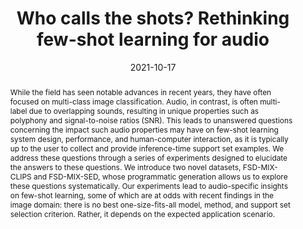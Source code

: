 ---
layout: default-publication
title: "Who calls the shots? Rethinking few-shot learning for audio"
collection: publications
permalink: /publications/2021-10-17-wang2021who
abstract: "While the field has seen notable advances in recent years, they have often focused on multi-class image classification. Audio, in contrast, is often multi-label due to overlapping sounds, resulting in unique properties such as polyphony and signal-to-noise ratios (SNR). This leads to unanswered questions concerning the impact such audio properties may have on few-shot learning system design, performance, and human-computer interaction, as it is typically up to the user to collect and provide inference-time support set examples. We address these questions through a series of experiments designed to elucidate the answers to these questions. We introduce two novel datasets, FSD-MIX-CLIPS and FSD-MIX-SED, whose programmatic generation allows us to explore these questions systematically. Our experiments lead to audio-specific insights on few-shot learning, some of which are at odds with recent findings in the image domain: there is no best one-size-fits-all model, method, and support set selection criterion. Rather, it depends on the expected application scenario."
date: 2021-10-17
venue: 'IEEE Workshop on Applications of Signal Processing to Audio and Acoustics (WASPAA)'
paperurl: '/files/wang2021who.pdf'
image: '/assets/images/wang2021who_recap.png'
imagewidth: 100.0
presentation: '/files/wang2021who_slides.pdf'
code: 'https://github.com/wangyu/rethink-audio-fsl'
codename: 'Code repository'
data: 'https://doi.org/10.5281/zenodo.5574135'
dataname: 'FSD-MIX-CLIPS'
categories: 
  - Sound Event Detection
citation: 'Wang, Y., Bryan, N., Salamon, J., Cartwright, M., Bello, J.P. Who calls the shots? Rethinking few-shot learning for audio. In <i>Proceedings of the IEEE Workshop on Applications of Signal Processing to Audio and Acoustics (WASPAA)</i>, 2021.'
author_profile: true
---